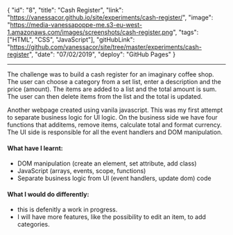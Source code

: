 {
"id": "8",
"title": "Cash Register",
"link": "https://vanessacor.github.io/site/experiments/cash-register/",
"image": "https://media-vanessapoppe-me.s3-eu-west-1.amazonaws.com/images/screenshots/cash-register.png",
"tags": ["HTML", "CSS", "JavaScript"],
"gitHubLink": "https://github.com/vanessacor/site/tree/master/experiments/cash-register",
"date": "07/02/2019",
"deploy": "GitHub Pages"
}

---

The challenge was to build a cash register for an imaginary coffee shop. The user can choose a category from a set list, enter a description and the price (amount).
The items are added to a list and the total amount is sum. The user can then delete items from the list and the total is updated.

Another webpage created using vanila javascript. This was my first attempt to separate business logic for UI logic. On the business side we have four functions that additems, remove items, calculate total and format currency.
The UI side is responsible for all the event handlers and DOM manipulation.

#### What have I learnt:

- DOM manipulation (create an element, set attribute, add class)
- JavaScript (arrays, events, scope, functions)
- Separate business logic from UI (event handlers, update dom) code

#### What I would do differently:

- this is defenitly a work in progress.
- I will have more features, like the possibility to edit an item, to add categories.
